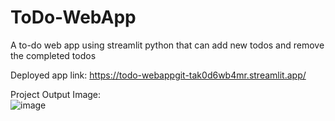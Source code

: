 # ToDo-WebApp
A to-do web app using streamlit python that can add new todos and remove the completed todos

Deployed app link: https://todo-webappgit-tak0d6wb4mr.streamlit.app/

Project Output Image:<br>
![image](https://github.com/sKeerthana4734/ToDo-WebApp/assets/91558152/f76abcfd-ecd4-4e2e-9fd5-4bdf8a996ed8)
